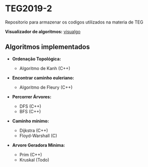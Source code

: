 # TEG2019-2
Repositorio para armazenar os codigos utilizados na materia de TEG

**Visualizador de algoritmos:** [visualgo](https://visualgo.net)

## Algoritmos implementados

* **Ordenação Topológica:**
  * Algoritmo de Kanh (C++)

* **Encontrar caminho euleriano:**
  * Algoritmo de Fleury (C++)

* **Percorrer Árvores:**
  * DFS (C++)
  * BFS (C++)

* **Caminho mínimo:**
  * Dijkstra (C++)
  * Floyd-Warshall (C)

* **Arvore Geradora Minima:**
  * Prim (C++)
  * Kruskal (Todo)
